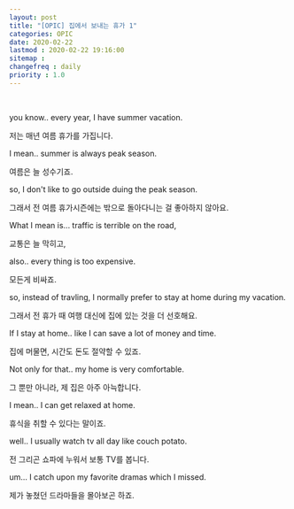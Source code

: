 ```yaml
---
layout: post
title: "[OPIC] 집에서 보내는 휴가 1"
categories: OPIC
date: 2020-02-22
lastmod : 2020-02-22 19:16:00
sitemap :
changefreq : daily
priority : 1.0
---
```


<br> 

you know.. every year, I have summer vacation.

저는 매년 여름 휴가를 가집니다. 



I mean.. summer is always peak season. 

여름은 늘 성수기죠. 



so, I don't like to go outside duing the peak season. 

그래서 전 여름 휴가시즌에는 밖으로 돌아다니는 걸 좋아하지 않아요.



What I mean is... traffic is terrible on the road, 

교통은 늘 막히고, 



also.. every thing is too expensive.

모든게 비싸죠.



so, instead of travling,  I normally prefer to stay at home during my vacation. 

그래서 전 휴가 때 여행 대신에 집에 있는 것을 더 선호해요.



If I stay at home.. like I can save a lot of money and time. 

집에 머물면, 시간도 돈도 절약할 수 있죠. 



Not only for that.. my home is very comfortable. 

그 뿐만 아니라, 제 집은 아주 아늑합니다. 



I mean.. I can get relaxed at home.

휴식을 취할 수 있다는 말이죠. 



well.. I usually watch tv all day like couch potato. 

전 그리곤 쇼파에 누워서 보통 TV를 봅니다. 



um... I catch upon my favorite dramas which I missed. 

제가 놓쳤던 드라마들을 몰아보곤 하죠.

